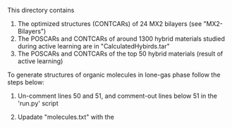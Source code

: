This directory contains 

1. The optimized structures (CONTCARs) of 24 MX2 bilayers (see "MX2-Bilayers")
2. The POSCARs and CONTCARs of around 1300 hybrid materials studied during active learning are in "CalculatedHybirds.tar"
3. The POSCARs and CONTCARs of the top 50 hybrid materials (result of active learning)

To generate structures of organic molecules in lone-gas phase follow the steps below: 

1. Un-comment lines 50 and 51, and comment-out lines below 51 in the 'run.py' script 

2. Upadate "molecules.txt" with the 
